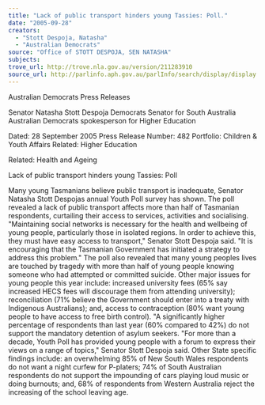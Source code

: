 ```yaml
---
title: "Lack of public transport hinders young Tassies: Poll."
date: "2005-09-28"
creators:
  - "Stott Despoja, Natasha"
  - "Australian Democrats"
source: "Office of STOTT DESPOJA, SEN NATASHA"
subjects:
trove_url: http://trove.nla.gov.au/version/211283910
source_url: http://parlinfo.aph.gov.au/parlInfo/search/display/display.w3p;query=Id%3A%22media/pressrel/WEGH6%22
---
```


 Australian Democrats Press  Releases

 Senator Natasha Stott Despoja Democrats Senator for South Australia Australian Democrats spokesperson for Higher Education

 Dated: 28 September 2005 Press Release Number: 482 Portfolio: Children & Youth Affairs Related: Higher Education

 Related: Health and Ageing

 Lack of public transport hinders young Tassies: Poll

 Many young Tasmanians believe public transport is inadequate, Senator Natasha Stott  Despojas annual Youth Poll survey has shown. The poll revealed a lack of public transport affects more than half of Tasmanian respondents,  curtailing their access to services, activities and socialising. "Maintaining social networks is necessary for the health and wellbeing of young people,  particularly those in isolated regions. In order to achieve this, they must have easy access to  transport," Senator Stott Despoja said. "It is encouraging that the Tasmanian Government has initiated a strategy to address this  problem." The poll also revealed that many young peoples lives are touched by tragedy with more than  half of young people knowing someone who had attempted or committed suicide. Other major issues for young people this year include: increased university fees (65% say  increased HECS fees will discourage them from attending university); reconciliation (71%  believe the Government should enter into a treaty with Indigenous Australians); and, access to  contraception (80% want young people to have access to free birth control).  "A significantly higher percentage of respondents than last year (60% compared to 42%) do not  support the mandatory detention of asylum seekers.  "For more than a decade, Youth Poll has provided young people with a forum to express their  views on a range of topics," Senator Stott Despoja said.  Other State specific findings include: an overwhelming 85% of New South Wales respondents  do not want a night curfew for P-platers; 74% of South Australian respondents do not support  the impounding of cars playing loud music or doing burnouts; and, 68% of respondents from  Western Australia reject the increasing of the school leaving age.

 

